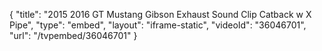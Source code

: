 {
    "title": "2015 2016 GT Mustang Gibson Exhaust Sound Clip Catback w X Pipe",
    "type": "embed",
    "layout": "iframe-static",
    "videoId": "36046701",
    "url": "\/tvpembed\/36046701"
}